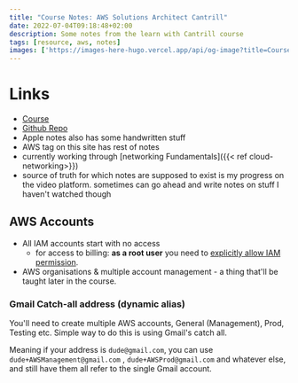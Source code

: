 ```yaml
---
title: "Course Notes: AWS Solutions Architect Cantrill"
date: 2022-07-04T09:18:48+02:00
description: Some notes from the learn with Cantrill course
tags: [resource, aws, notes]
images: ['https://images-here-hugo.vercel.app/api/og-image?title=Course%20Notes%3A%20AWS%20Solutions%20Architect%20Cantrill']
---
```

# Links
- [Course](https://learn.cantrill.io/p/aws-certified-solutions-architect-associate-saa-c03)
- [Github Repo](https://github.dev/acantril/aws-sa-associate-saac03)
- Apple notes also has some handwritten stuff
- AWS tag on this site has rest of notes
- currently working through [networking Fundamentals]({{< ref cloud-networking>}})
- source of truth for which notes are supposed to exist is my progress on the video platform. sometimes can go ahead and write notes on stuff I haven't watched though

## AWS Accounts
- All IAM accounts start with no access
  - for access to billing: **as a root user** you need to [explicitly allow IAM permission](https://aws.amazon.com/premiumsupport/knowledge-center/iam-billing-access/).
- AWS organisations & multiple account management - a thing that'll be taught later in the course.

### Gmail Catch-all address (dynamic alias)
You'll need to create multiple AWS accounts, General (Management), Prod, Testing etc. Simple way to do this is using Gmail's catch all. 

Meaning if your address is `dude@gmail.com`, you can use `dude+AWSManagement@gmail.com` , `dude+AWSProd@gmail.com` and whatever else, and still have them all refer to the single Gmail account.
